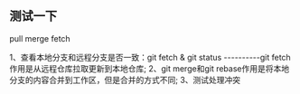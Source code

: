 ## 测试一下
pull
merge
fetch

1、查看本地分支和远程分支是否一致：git fetch & git status ----------git fetch作用是从远程仓库拉取更新到本地仓库;
2、git merge和git rebase作用是将本地分支的内容合并到工作区，但是合并的方式不同;
3、测试处理冲突
